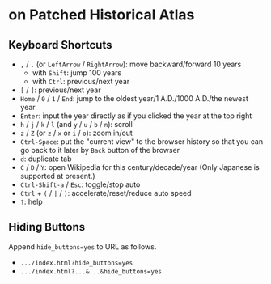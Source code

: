 # on Patched Historical Atlas

## Keyboard Shortcuts

* `,` / `.` (or `LeftArrow` / `RightArrow`): move backward/forward 10 years
  * with `Shift`: jump 100 years
  * with `Ctrl`: previous/next year
* `[` / `]`: previous/next year
* `Home` / `0` / `1` / `End`: jump to the oldest year/1 A.D./1000 A.D./the newest year
* `Enter`: input the year directly as if you clicked the year at the top right
* `h` / `j` / `k` / `l` (and `y` / `u` / `b` / `n`): scroll
* `z` / `Z` (or `z` / `x` or `i` / `o`): zoom in/out
* `Ctrl-Space`: put the "current view" to the browser history so that you can go back to it later by `Back` button of the browser
* `d`: duplicate tab
* `C` / `D` / `Y`: open Wikipedia for this century/decade/year (Only Japanese is supported at present.)
* `Ctrl-Shift-a` / `Esc`: toggle/stop auto
* `Ctrl` + `(` / `|` / `)`: accelerate/reset/reduce auto speed
* `?`: help

## Hiding Buttons

Append `hide_buttons=yes` to URL as follows.

* `.../index.html?hide_buttons=yes`
* `.../index.html?...&...&hide_buttons=yes`
